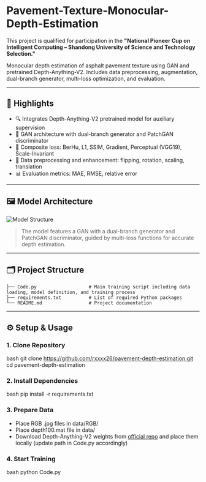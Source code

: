 # Pavement-Texture-Monocular-Depth-Estimation

This project is qualified for participation in the **"National Pioneer Cup on Intelligent Computing – Shandong University of Science and Technology Selection."**

Monocular depth estimation of asphalt pavement texture using GAN and pretrained Depth-Anything-V2. Includes data preprocessing, augmentation, dual-branch generator, multi-loss optimization, and evaluation.

---

## 📌 Highlights

- 🔍 Integrates Depth-Anything-V2 pretrained model for auxiliary supervision  
- 🧠 GAN architecture with dual-branch generator and PatchGAN discriminator  
- 🧪 Composite loss: BerHu, L1, SSIM, Gradient, Perceptual (VGG19), Scale-Invariant  
- 🧰 Data preprocessing and enhancement: flipping, rotation, scaling, translation  
- 📊 Evaluation metrics: MAE, RMSE, relative error  

---

## 🖼️ Model Architecture

![Model Structure](images/model_structure.png)

> The model features a GAN with a dual-branch generator and PatchGAN discriminator, guided by multi-loss functions for accurate depth estimation.

---

## 🗂️ Project Structure

```
├── Code.py                   # Main training script including data loading, model definition, and training process
├── requirements.txt          # List of required Python packages
└── README.md                 # Project documentation
```

---

## ⚙️ Setup & Usage

### 1. Clone Repository
bash
git clone https://github.com/rxxxx26/pavement-depth-estimation.git
cd pavement-depth-estimation


### 2. Install Dependencies
bash
pip install -r requirements.txt


### 3. Prepare Data
- Place RGB .jpg files in data/RGB/
- Place depth100.mat file in data/
- Download Depth-Anything-V2 weights from [official repo](https://github.com/DepthAnything/Depth-Anything-V2) and place them locally (update path in Code.py accordingly)

### 4. Start Training
bash
python Code.py
